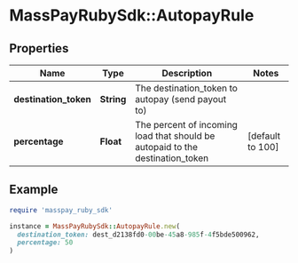 # MassPayRubySdk::AutopayRule

## Properties

| Name | Type | Description | Notes |
| ---- | ---- | ----------- | ----- |
| **destination_token** | **String** | The destination_token to autopay (send payout to) |  |
| **percentage** | **Float** | The percent of incoming load that should be autopaid to the destination_token | [default to 100] |

## Example

```ruby
require 'masspay_ruby_sdk'

instance = MassPayRubySdk::AutopayRule.new(
  destination_token: dest_d2138fd0-00be-45a8-985f-4f5bde500962,
  percentage: 50
)
```

